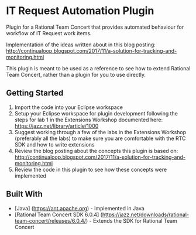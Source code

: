 # IT Request Automation Plugin

Plugin for a Rational Team Concert that provides automated behaviour for workflow of IT Request work items.

Implementation of the ideas written about in this blog posting: http://continualoop.blogspot.com/2017/11/a-solution-for-tracking-and-monitoring.html

This plugin is meant to be used as a reference to see how to extend Rational Team Concert, rather than a plugin for you to use directly.

## Getting Started

1. Import the code into your Eclipse workspace
2. Setup your Eclipse workspace for plugin development following the steps for lab 1 in the Extensions Workshop documented here: https://jazz.net/library/article/1000
3. Suggest working through a few of the labs in the Extensions Workshop (preferably all the labs) to make sure you are comfortable with the RTC SDK and how to write extensions
4. Review the blog posting about the concepts this plugin is based on: http://continualoop.blogspot.com/2017/11/a-solution-for-tracking-and-monitoring.html
4. Review the code in this plugin to see how these concepts were implemented

## Built With

* [Java]  (https://ant.apache.org) - Implemented in Java
* [Rational Team Concert SDK 6.0.4] (https://jazz.net/downloads/rational-team-concert/releases/6.0.4/) - Extends the SDK for Rational Team Concert
